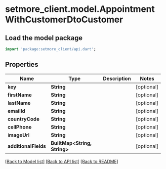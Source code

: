 # setmore_client.model.AppointmentWithCustomerDtoCustomer

## Load the model package
```dart
import 'package:setmore_client/api.dart';
```

## Properties
Name | Type | Description | Notes
------------ | ------------- | ------------- | -------------
**key** | **String** |  | [optional] 
**firstName** | **String** |  | [optional] 
**lastName** | **String** |  | [optional] 
**emailId** | **String** |  | [optional] 
**countryCode** | **String** |  | [optional] 
**cellPhone** | **String** |  | [optional] 
**imageUrl** | **String** |  | [optional] 
**additionalFields** | **BuiltMap&lt;String, String&gt;** |  | [optional] 

[[Back to Model list]](../README.md#documentation-for-models) [[Back to API list]](../README.md#documentation-for-api-endpoints) [[Back to README]](../README.md)



